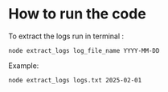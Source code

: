 # How to run the code
To extract the logs run in terminal : 
```Terminal
node extract_logs log_file_name YYYY-MM-DD
```

Example: 
```
node extract_logs logs.txt 2025-02-01
```
